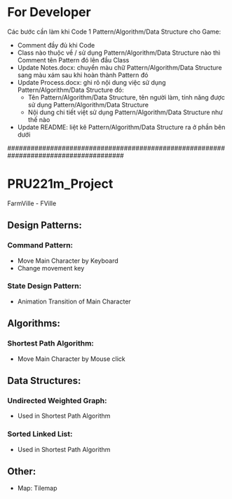 # For Developer
Các bước cần làm khi Code 1 Pattern/Algorithm/Data Structure cho Game:
 - Comment đầy đủ khi Code
 - Class nào thuộc về / sử dụng Pattern/Algorithm/Data Structure nào thì Comment tên Pattern đó lên đầu Class
 - Update Notes.docx: chuyển màu chữ Pattern/Algorithm/Data Structure sang màu xám sau khi hoàn thành Pattern đó
 - Update Process.docx: ghi rõ nội dung việc sử dụng Pattern/Algorithm/Data Structure đó:
   + Tên Pattern/Algorithm/Data Structure, tên người làm, tính năng được sử dụng Pattern/Algorithm/Data Structure
   + Nội dung chi tiết việt sử dụng Pattern/Algorithm/Data Structure như thế nào
 - Update README: liệt kê Pattern/Algorithm/Data Structure ra ở phần bên dưới
 
 ######################################################################################

# PRU221m_Project
FarmVille - FVille

## Design Patterns:
### Command Pattern:
 - Move Main Character by Keyboard
 - Change movement key

### State Design Pattern:
 - Animation Transition of Main Character

## Algorithms:
### Shortest Path Algorithm:
 - Move Main Character by Mouse click
 
## Data Structures:
### Undirected Weighted Graph:
 - Used in Shortest Path Algorithm
 
### Sorted Linked List:
 - Used in Shortest Path Algorithm

## Other:
 - Map: Tilemap
